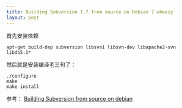 ```yaml
---
title: Building Subversion 1.7 from source on Debian 7 wheezy
layout: post
---
```


首先安装依赖

    apt-get build-dep subversion libsvn1 libsvn-dev libapache2-svn libdb5.1*

然后就是安装编译老三句了：

    ./configure
    make
    make install

参考：
[Building Subversion from source on debian](http://evertpot.com/76/)
